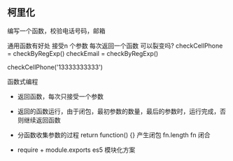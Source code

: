 ## 柯里化

编写一个函数，校验电话号码，邮箱

通用函数有好处  接受n 个参数 每次返回一个函数
可以裂变吗?
checkCellPhone = checkByRegExp()
checkEmail = checkByRegExp()

checkCellPhone('13333333333')

函数式编程

- 返回函数，每次只接受一个参数
- 返回的函数运行，由于闭包，最初参数的数量，最后的参数时，运行完成，否则继续返回函数

- 分函数收集参数的过程
  return function() {} 产生闭包  fn.length fn 闭合

- require + module.exports  es5 模块化方案